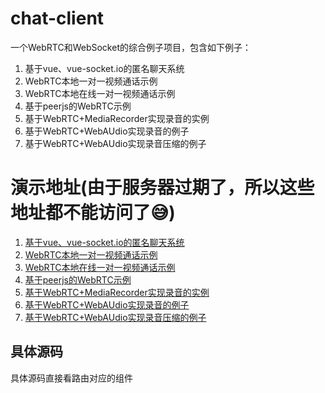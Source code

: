 # chat-client
一个WebRTC和WebSocket的综合例子项目，包含如下例子：
1. 基于vue、vue-socket.io的匿名聊天系统
2. WebRTC本地一对一视频通话示例
3. WebRTC本地在线一对一视频通话示例
4. 基于peerjs的WebRTC示例
5. 基于WebRTC+MediaRecorder实现录音的实例
6. 基于WebRTC+WebAUdio实现录音的例子
7. 基于WebRTC+WebAUdio实现录音压缩的例子
# 演示地址(由于服务器过期了，所以这些地址都不能访问了😅)
1. [基于vue、vue-socket.io的匿名聊天系统](https://39.105.103.136:82/)
2. [WebRTC本地一对一视频通话示例](https://39.105.103.136:82/one2one)
3. [WebRTC本地在线一对一视频通话示例](https://39.105.103.136:82/Online121)
4. [基于peerjs的WebRTC示例](https://39.105.103.136:82/peer121)
5. [基于WebRTC+MediaRecorder实现录音的实例](https://39.105.103.136:82/sound-record)
6. [基于WebRTC+WebAUdio实现录音的例子](https://39.105.103.136:82/sound-record-2)
7. [基于WebRTC+WebAUdio实现录音压缩的例子](https://39.105.103.136:82/sound-record-compression)
## 具体源码
具体源码直接看路由对应的组件
